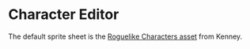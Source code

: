 # Character Editor

The default sprite sheet is the [Roguelike Characters asset](https://www.kenney.nl/assets/roguelike-characters) from Kenney.
